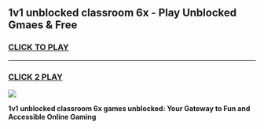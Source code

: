 
## 1v1 unblocked classroom 6x - Play Unblocked Gmaes & Free
<h3>
<a href="https://news.freeplayer.one?title=1v1_unblocked_classroom_6x&ref=16F">CLICK TO PLAY</a></h3>
<hr>

<h3>
<a href="https://news.freeplayer.one?title=1v1_unblocked_classroom_6x&ref=16F">CLICK 2 PLAY</a>
  
</h3>

<a href="https://news.freeplayer.one?title=1v1_unblocked_classroom_6x&ref=16F/"><img src="https://clearcache.store/games.png"></a>


**1v1 unblocked classroom 6x games unblocked: Your Gateway to Fun and Accessible Online Gaming**
